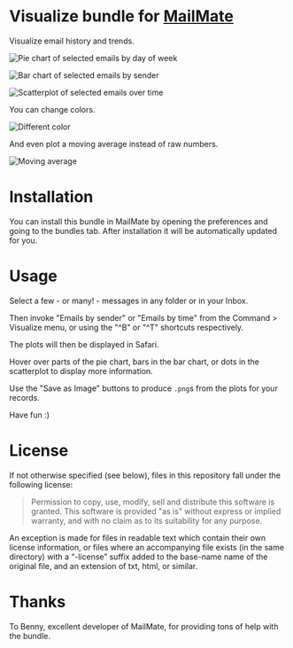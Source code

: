 # Visualize bundle for [MailMate](http://freron.com/ "MailMate")

Visualize email history and trends.

![Pie chart of selected emails by day of week](https://github.com/sheriferson/Visualize.mmBundle/blob/master/screenshots/by_time_pie_chart.png)

![Bar chart of selected emails by sender](https://github.com/sheriferson/Visualize.mmBundle/blob/master/screenshots/by_sender_bar_chart.png)

![Scatterplot of selected emails over time](https://github.com/sheriferson/Visualize.mmBundle/blob/master/screenshots/by_time_scatterplot.png)

You can change colors.

![Different color](https://github.com/sheriferson/Visualize.mmBundle/blob/master/screenshots/by_time_scatterplot_pink.png)

And even plot a moving average instead of raw numbers.

![Moving average](https://github.com/sheriferson/Visualize.mmBundle/blob/master/screenshots/by_time_scatterplot_pink_movmean.png)

# Installation

You can install this bundle in MailMate by opening the preferences and going to the bundles tab. After installation it will be automatically updated for you.

# Usage

Select a few - or many! - messages in any folder or in your Inbox.

Then invoke "Emails by sender" or "Emails by time" from the Command > Visualize menu, or using the "^B" or "^T" shortcuts respectively.

The plots will then be displayed in Safari.

Hover over parts of the pie chart, bars in the bar chart, or dots in the scatterplot to display more information.

Use the "Save as Image" buttons to produce `.png`s from the plots for your records.

Have fun :)

# License

If not otherwise specified (see below), files in this repository fall under the following license:

> Permission to copy, use, modify, sell and distribute this
software is granted. This software is provided "as is" without
express or implied warranty, and with no claim as to its
suitability for any purpose.

An exception is made for files in readable text which contain their own license information, or files where an accompanying file exists (in the same directory) with a “-license” suffix added to the base-name name of the original file, and an extension of txt, html, or similar.

# Thanks

To Benny, excellent developer of MailMate, for providing tons of help with the bundle.
